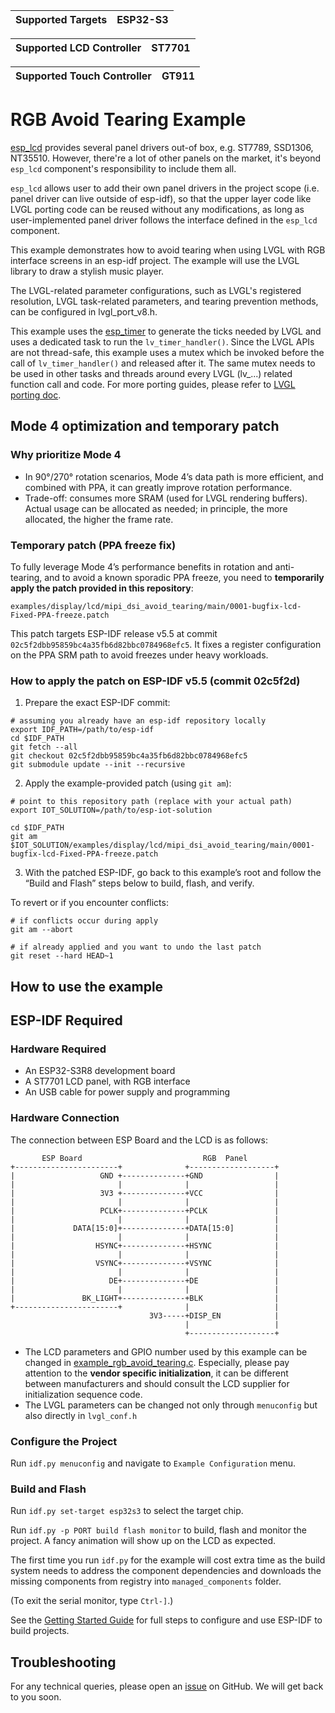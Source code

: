 | Supported Targets | ESP32-S3 |
| ----------------- | -------- |

| Supported LCD Controller    | ST7701 |
| ----------------------------| -------|

| Supported Touch Controller  |  GT911 |
| ----------------------------| -------|

# RGB Avoid Tearing Example

[esp_lcd](https://docs.espressif.com/projects/esp-idf/en/latest/esp32/api-reference/peripherals/lcd.html) provides several panel drivers out-of box, e.g. ST7789, SSD1306, NT35510. However, there're a lot of other panels on the market, it's beyond `esp_lcd` component's responsibility to include them all.

`esp_lcd` allows user to add their own panel drivers in the project scope (i.e. panel driver can live outside of esp-idf), so that the upper layer code like LVGL porting code can be reused without any modifications, as long as user-implemented panel driver follows the interface defined in the `esp_lcd` component.

This example demonstrates how to avoid tearing when using LVGL with RGB interface screens in an esp-idf project. The example will use the LVGL library to draw a stylish music player.

The LVGL-related parameter configurations, such as LVGL's registered resolution, LVGL task-related parameters, and tearing prevention methods, can be configured in lvgl_port_v8.h.

This example uses the [esp_timer](https://docs.espressif.com/projects/esp-idf/en/latest/esp32/api-reference/system/esp_timer.html) to generate the ticks needed by LVGL and uses a dedicated task to run the `lv_timer_handler()`. Since the LVGL APIs are not thread-safe, this example uses a mutex which be invoked before the call of `lv_timer_handler()` and released after it. The same mutex needs to be used in other tasks and threads around every LVGL (lv_...) related function call and code. For more porting guides, please refer to [LVGL porting doc](https://docs.lvgl.io/master/porting/index.html).

## Mode 4 optimization and temporary patch

### Why prioritize Mode 4

- In 90°/270° rotation scenarios, Mode 4’s data path is more efficient, and combined with PPA, it can greatly improve rotation performance.
- Trade-off: consumes more SRAM (used for LVGL rendering buffers). Actual usage can be allocated as needed; in principle, the more allocated, the higher the frame rate.

### Temporary patch (PPA freeze fix)

To fully leverage Mode 4’s performance benefits in rotation and anti-tearing, and to avoid a known sporadic PPA freeze, you need to **temporarily apply the patch provided in this repository**:

`examples/display/lcd/mipi_dsi_avoid_tearing/main/0001-bugfix-lcd-Fixed-PPA-freeze.patch`

This patch targets ESP-IDF release v5.5 at commit `02c5f2dbb95859bc4a35fb6d82bbc0784968efc5`. It fixes a register configuration on the PPA SRM path to avoid freezes under heavy workloads.

### How to apply the patch on ESP-IDF v5.5 (commit 02c5f2d)

1. Prepare the exact ESP-IDF commit:

```
# assuming you already have an esp-idf repository locally
export IDF_PATH=/path/to/esp-idf
cd $IDF_PATH
git fetch --all
git checkout 02c5f2dbb95859bc4a35fb6d82bbc0784968efc5
git submodule update --init --recursive
```

2. Apply the example-provided patch (using `git am`):

```
# point to this repository path (replace with your actual path)
export IOT_SOLUTION=/path/to/esp-iot-solution

cd $IDF_PATH
git am $IOT_SOLUTION/examples/display/lcd/mipi_dsi_avoid_tearing/main/0001-bugfix-lcd-Fixed-PPA-freeze.patch
```

3. With the patched ESP-IDF, go back to this example’s root and follow the “Build and Flash” steps below to build, flash, and verify.

To revert or if you encounter conflicts:

```
# if conflicts occur during apply
git am --abort

# if already applied and you want to undo the last patch
git reset --hard HEAD~1
```

## How to use the example

## ESP-IDF Required

### Hardware Required

* An ESP32-S3R8 development board
* A ST7701 LCD panel, with RGB interface
* An USB cable for power supply and programming

### Hardware Connection

The connection between ESP Board and the LCD is as follows:

```
       ESP Board                           RGB  Panel
+-----------------------+              +-------------------+
|                   GND +--------------+GND                |
|                       |              |                   |
|                   3V3 +--------------+VCC                |
|                       |              |                   |
|                   PCLK+--------------+PCLK               |
|                       |              |                   |
|             DATA[15:0]+--------------+DATA[15:0]         |
|                       |              |                   |
|                  HSYNC+--------------+HSYNC              |
|                       |              |                   |
|                  VSYNC+--------------+VSYNC              |
|                       |              |                   |
|                     DE+--------------+DE                 |
|                       |              |                   |
|               BK_LIGHT+--------------+BLK                |
+-----------------------+              |                   |
                               3V3-----+DISP_EN            |
                                       |                   |
                                       +-------------------+
```

* The LCD parameters and GPIO number used by this example can be changed in [example_rgb_avoid_tearing.c](main/example_rgb_avoid_tearing.c). Especially, please pay attention to the **vendor specific initialization**, it can be different between manufacturers and should consult the LCD supplier for initialization sequence code.
* The LVGL parameters can be changed not only through `menuconfig` but also directly in `lvgl_conf.h`

### Configure the Project

Run `idf.py menuconfig` and navigate to `Example Configuration` menu.

### Build and Flash

Run `idf.py set-target esp32s3` to select the target chip.

Run `idf.py -p PORT build flash monitor` to build, flash and monitor the project. A fancy animation will show up on the LCD as expected.

The first time you run `idf.py` for the example will cost extra time as the build system needs to address the component dependencies and downloads the missing components from registry into `managed_components` folder.

(To exit the serial monitor, type ``Ctrl-]``.)

See the [Getting Started Guide](https://docs.espressif.com/projects/esp-idf/en/latest/get-started/index.html) for full steps to configure and use ESP-IDF to build projects.

## Troubleshooting

For any technical queries, please open an [issue](https://github.com/espressif/esp-iot-solution/issues) on GitHub. We will get back to you soon.
